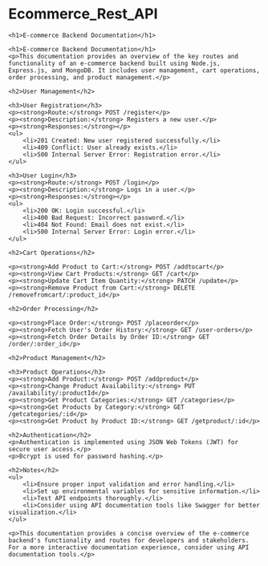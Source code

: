 # Ecommerce_Rest_API

    <h1>E-commerce Backend Documentation</h1>

    <h1>E-commerce Backend Documentation</h1>
    <p>This documentation provides an overview of the key routes and functionality of an e-commerce backend built using Node.js, Express.js, and MongoDB. It includes user management, cart operations, order processing, and product management.</p>

    <h2>User Management</h2>

    <h3>User Registration</h3>
    <p><strong>Route:</strong> POST /register</p>
    <p><strong>Description:</strong> Registers a new user.</p>
    <p><strong>Responses:</strong></p>
    <ul>
        <li>201 Created: New user registered successfully.</li>
        <li>409 Conflict: User already exists.</li>
        <li>500 Internal Server Error: Registration error.</li>
    </ul>

    <h3>User Login</h3>
    <p><strong>Route:</strong> POST /login</p>
    <p><strong>Description:</strong> Logs in a user.</p>
    <p><strong>Responses:</strong></p>
    <ul>
        <li>200 OK: Login successful.</li>
        <li>400 Bad Request: Incorrect password.</li>
        <li>404 Not Found: Email does not exist.</li>
        <li>500 Internal Server Error: Login error.</li>
    </ul>

    <h2>Cart Operations</h2>

    <p><strong>Add Product to Cart:</strong> POST /addtocart</p>
    <p><strong>View Cart Products:</strong> GET /cart</p>
    <p><strong>Update Cart Item Quantity:</strong> PATCH /update</p>
    <p><strong>Remove Product from Cart:</strong> DELETE /removefromcart/:product_id</p>

    <h2>Order Processing</h2>

    <p><strong>Place Order:</strong> POST /placeorder</p>
    <p><strong>Fetch User's Order History:</strong> GET /user-orders</p>
    <p><strong>Fetch Order Details by Order ID:</strong> GET /order/:order_id</p>

    <h2>Product Management</h2>

    <h3>Product Operations</h3>
    <p><strong>Add Product:</strong> POST /addproduct</p>
    <p><strong>Change Product Availability:</strong> PUT /availability/:productId</p>
    <p><strong>Get Product Categories:</strong> GET /categories</p>
    <p><strong>Get Products by Category:</strong> GET /getcategories/:id</p>
    <p><strong>Get Product by Product ID:</strong> GET /getproduct/:id</p>

    <h2>Authentication</h2>
    <p>Authentication is implemented using JSON Web Tokens (JWT) for secure user access.</p>
    <p>Bcrypt is used for password hashing.</p>

    <h2>Notes</h2>
    <ul>
        <li>Ensure proper input validation and error handling.</li>
        <li>Set up environmental variables for sensitive information.</li>
        <li>Test API endpoints thoroughly.</li>
        <li>Consider using API documentation tools like Swagger for better visualization.</li>
    </ul>

    <p>This documentation provides a concise overview of the e-commerce backend's functionality and routes for developers and stakeholders. For a more interactive documentation experience, consider using API documentation tools.</p>